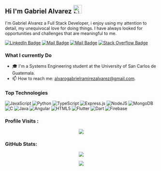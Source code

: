 ## Hi I'm Gabriel Alvarez  <img src="https://user-images.githubusercontent.com/1303154/88677602-1635ba80-d120-11ea-84d8-d263ba5fc3c0.gif" width="28px" height="28px" alt="hi">

<!-- 🚀 Check out my New Portfolio [islemmaboud.com](https://islemmaboud.com)  -->

I'm Gabriel Alvarez a Full Stack Developer, i enjoy using my  attention to detail, my unequivocal love for doing things. I have always looked for opportunities and challenges that are meaningful to me.

 
[![LinkedIn Badge](https://img.shields.io/badge/-Gabriel%20Alvarez-%230e76a8?style=flat&labelColor=0e76a8&logo=linkedin&logoColor=white)](https://www.linkedin.com/in/gaaabriel) 
[![Mail Badge](https://img.shields.io/badge/-@sangaabriel-e84393?style=flat&labelColor=e84393&logo=instagram&logoColor=white)](https://instagram.com/sangaabriel/) 
[![Mail Badge](https://img.shields.io/badge/-gabrielramirez-c0392b?style=flat&labelColor=c0392b&logo=gmail&logoColor=white)](mailto:alvarogabrielramirezalvarez@gmail.com)
[![Stack Overflow Badge](https://img.shields.io/badge/-gabriel-ff9900?style=flat&labelColor=ff9900&logo=stackoverflow&logoColor=white)](https://stackoverflow.com/users/22540900/gabriel-alvarez)


### What I currently Do

- 🎓 I'm a Systems Engineering student at the University of San Carlos de Guatemala.
- 📫 How to reach me: alvarogabrielramirezalvarez@gmail.com.

### Top Technologies
<!-- #### Top Technologies -->

![JavaScript](https://img.shields.io/badge/javascript-%23323330.svg?style=flat&logo=javascript&logoColor=%23F7DF1E) 
![Python](https://img.shields.io/badge/python-3670A0?style=flat&logo=python&logoColor=ffdd54) 
![TypeScript](https://img.shields.io/badge/typescript-%23007ACC.svg?style=flat&logo=typescript&logoColor=white) 
![Express.js](https://img.shields.io/badge/express.js-%23404d59.svg?style=flat&logo=express&logoColor=%2361DAFB) 
![NodeJS](https://img.shields.io/badge/node.js-6DA55F?style=flat&logo=node.js&logoColor=white) 
![MongoDB](https://img.shields.io/badge/MongoDB-%234ea94b.svg?style=flat&logo=mongodb&logoColor=white) 
![C](https://img.shields.io/badge/C-00599C?style=flat&logo=c&logoColor=white)
![Java](https://img.shields.io/badge/Java-%23ED8B00.svg?style=flat&logo=java&logoColor=white)
![Angular](https://img.shields.io/badge/Angular-%23DD0031.svg?style=flat&logo=angular&logoColor=white)
![HTML5](https://img.shields.io/badge/HTML5-%23E34F26.svg?style=flat&logo=html5&logoColor=white)
![Flutter](https://img.shields.io/badge/Flutter-%2302569B.svg?style=flat&logo=flutter&logoColor=white)
![Dart](https://img.shields.io/badge/Dart-%230175C2.svg?style=flat&logo=dart&logoColor=white)
![Firebase](https://img.shields.io/badge/Firebase-%23039BE5.svg?style=flat&logo=firebase)


<h3>  Profile Visits : </h3>

<div align="center">

![](https://komarev.com/ghpvc/?username=alvarogabriel-ramirez&style=for-the-badge)

</div>

<h3>  GitHub Stats: </h3>

<div align="center">

![](https://github-readme-stats-git-masterrstaa-rickstaa.vercel.app/api?username=alvarogabriel-ramirez&theme=react&hide_border=false&include_all_commits=true&count_private=true)<br/>

![](https://github-readme-stats-git-masterrstaa-rickstaa.vercel.app/api/top-langs/?username=alvarogabriel-ramirez&theme=react&hide_border=false&include_all_commits=true&count_private=true&layout=compact)

</div>


